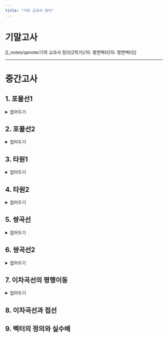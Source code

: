 ```yaml
---
title: "기하 교과서 정리"
---
```


# 기말고사

[[_notes/qanote/기하 교과서 정리(2학기)/10. 평면벡터|10. 평면벡터]]

---

# 중간고사

## 1. 포물선1
<details>
    <summary>접어두기</summary>
<img src="/assets/p geo/1. 포물선 (1).jpg"/>
<img src="/assets/p geo/1. 포물선 (2).jpg"/>
<img src="/assets/p geo/1. 포물선 (3).jpg"/>
<img src="/assets/p geo/1. 포물선 (4).jpg"/>
<a href="https://www.cbnse.go.kr/sub.php?menukey=104&mod=view&no=18373&page=1&listCnt=10">충북수학체험센터 포물선 영상 링크</a>
<img src="/assets/p geo/1. 포물선 (7).jpg"/>
<img src="/assets/p geo/1. 포물선 (8).jpg"/>
<img src="/assets/p geo/1. 포물선 (9).jpg"/>
<img src="/assets/p geo/1. 포물선 (10).jpg"/>
<img src="/assets/p geo/1. 포물선 (11).jpg"/>
<img src="/assets/p geo/1. 포물선 (12).jpg"/>
<img src="/assets/p geo/1. 포물선 (13).jpg"/>
<img src="/assets/p geo/1. 포물선 (14).jpg"/>
<img src="/assets/p geo/1. 포물선 (15).jpg"/>
<img src="/assets/p geo/1. 포물선 (16).jpg"/>
<img src="/assets/p geo/1. 포물선 (17).jpg"/>
<img src="/assets/p geo/1. 포물선 (18).jpg"/>
</details>

## 2. 포물선2
<details>
    <summary>접어두기</summary>
<img src="/assets/p geo/2. 포물선2 (1).jpg"/>
<img src="/assets/p geo/2. 포물선2 (3).jpg"/>
<img src="/assets/p geo/2. 포물선2 (4).jpg"/>
<img src="/assets/p geo/2. 포물선2 (5).jpg"/>
<img src="/assets/p geo/2. 포물선2 (6).jpg"/>
<img src="/assets/p geo/2. 포물선2 (7).jpg"/>
<img src="/assets/p geo/2. 포물선2 (8).jpg"/>
<img src="/assets/p geo/2. 포물선2 (9).jpg"/>
<img src="/assets/p geo/2. 포물선2 (10).jpg"/>
<img src="/assets/p geo/2. 포물선2 (11).jpg"/>
<img src="/assets/p geo/2. 포물선2 (12).jpg"/>
<img src="/assets/p geo/2. 포물선2 (13).jpg"/>
</details>

## 3. 타원1
<details>
    <summary>접어두기</summary>
<img src="/assets/p geo/3.타원 (1).jpg"/>
<img src="/assets/p geo/3.타원 (2).jpg"/>
<img src="/assets/p geo/3.타원 (3).jpg"/>
<img src="/assets/p geo/3.타원 (4).jpg"/>
<img src="/assets/p geo/3.타원 (5).jpg"/>
<img src="/assets/p geo/3.타원 (6).jpg"/>
<img src="/assets/p geo/3.타원 (7).jpg"/>
<img src="/assets/p geo/3.타원 (8).jpg"/>
<img src="/assets/p geo/3.타원 (9).jpg"/>
<img src="/assets/p geo/3.타원 (10).jpg"/>
<img src="/assets/p geo/3.타원 (11).jpg"/>
<img src="/assets/p geo/3.타원 (12).jpg"/>
<img src="/assets/p geo/3.타원 (13).jpg"/>
<img src="/assets/p geo/3.타원 (14).jpg"/>
</details>

## 4. 타원2
<details>
 <summary>접어두기</summary>
<img src="/assets/p geo/4. 타원2 (1).jpg"/>
<img src="/assets/p geo/4. 타원2 (2).jpg"/>
<img src="/assets/p geo/4. 타원2 (3).jpg"/>
<img src="/assets/p geo/4. 타원2 (4).jpg"/>
<img src="/assets/p geo/4. 타원2 (5).jpg"/>
<img src="/assets/p geo/4. 타원2 (6).jpg"/>
<img src="/assets/p geo/4. 타원2 (7).jpg"/>
<img src="/assets/p geo/4. 타원2 (8).jpg"/>
</details>

## 5. 쌍곡선
<details>
 <summary>접어두기</summary>
<img src="/assets/p geo/6. 쌍곡선 (1).jpg"/>
<img src="/assets/p geo/6. 쌍곡선 (2).jpg"/>
<img src="/assets/p geo/6. 쌍곡선 (3).jpg"/>
<img src="/assets/p geo/6. 쌍곡선 (4).jpg"/>
<img src="/assets/p geo/6. 쌍곡선 (5).jpg"/>
<img src="/assets/p geo/6. 쌍곡선 (6).jpg"/>
<img src="/assets/p geo/6. 쌍곡선 (7).jpg"/>
<img src="/assets/p geo/6. 쌍곡선 (8).jpg"/>
<img src="/assets/p geo/6. 쌍곡선 (9).jpg"/>
<img src="/assets/p geo/6. 쌍곡선 (10).jpg"/>
<img src="/assets/p geo/6. 쌍곡선 (11).jpg"/>
<img src="/assets/p geo/6. 쌍곡선 (12).jpg"/>
<img src="/assets/p geo/6. 쌍곡선 (13).jpg"/>
<img src="/assets/p geo/6. 쌍곡선 (14).jpg"/>
</details>

## 6. 쌍곡선2
<details>
 <summary>접어두기</summary>
<img src="/assets/p geo/5. 쌍곡선2 (1).jpg"/>
<img src="/assets/p geo/5. 쌍곡선2 (2).jpg"/>
<img src="/assets/p geo/5. 쌍곡선2 (3).jpg"/>
<img src="/assets/p geo/5. 쌍곡선2 (4).jpg"/>
<img src="/assets/p geo/5. 쌍곡선2 (5).jpg"/>
<img src="/assets/p geo/5. 쌍곡선2 (6).jpg"/>
<img src="/assets/p geo/5. 쌍곡선2 (7).jpg"/>
<img src="/assets/p geo/5. 쌍곡선2 (8).jpg"/>
<img src="/assets/p geo/5. 쌍곡선2 (9).jpg"/>
<img src="/assets/p geo/5. 쌍곡선2 (10).jpg"/>
<img src="/assets/p geo/5. 쌍곡선2 (11).jpg"/>
<img src="/assets/p geo/5. 쌍곡선2 (12).jpg"/>
</details>

## 7. 이차곡선의 평행이동
<details>
 <summary>접어두기</summary>
<img src="/assets/p geo/7. 평행이동 (1).jpg"/>
<img src="/assets/p geo/7. 평행이동 (2).jpg"/>
<img src="/assets/p geo/7. 평행이동 (3).jpg"/>
<img src="/assets/p geo/7. 평행이동 (4).jpg"/>
<img src="/assets/p geo/7. 평행이동 (5).jpg"/>
<img src="/assets/p geo/7. 평행이동 (6).jpg"/>
<img src="/assets/p geo/7. 평행이동 (7).jpg"/>
<img src="/assets/p geo/7. 평행이동 (8).jpg"/>
<img src="/assets/p geo/7. 평행이동 (9).jpg"/>
<img src="/assets/p geo/7. 평행이동 (10).jpg"/>
</details>


## 8. 이차곡선과 접선



## 9. 벡터의 정의와 실수배

